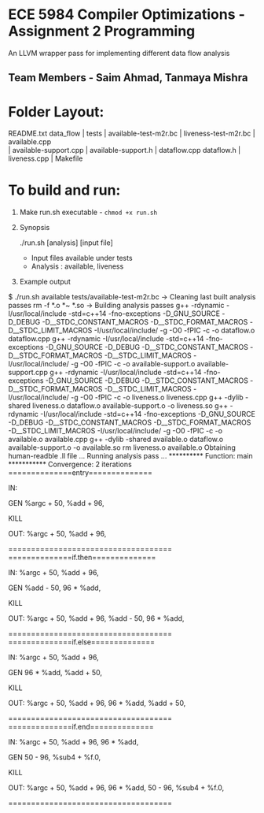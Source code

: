 # ECE 5984 Compiler Optimizations - Assignment 2 Programming
An LLVM wrapper pass for implementing different data flow analysis 

## Team Members - Saim Ahmad, Tanmaya Mishra

# Folder Layout:
README.txt
data_flow
| tests
    | available-test-m2r.bc
    | liveness-test-m2r.bc
| available.cpp  
| available-support.cpp 
| available-support.h 
| dataflow.cpp  dataflow.h 
| liveness.cpp 
| Makefile 


# To build and run:

1. Make run.sh executable - `chmod +x run.sh`
2. Synopsis

    ./run.sh [analysis] [input file]
    
    - Input files available under tests 
    - Analysis : available, liveness
   
3. Example output

$ ./run.sh available tests/available-test-m2r.bc 
-> Cleaning last built analysis passes
rm -f *.o *~ *.so
-> Building analysis passes
g++ -rdynamic -I/usr/local/include -std=c++14   -fno-exceptions -D_GNU_SOURCE -D_DEBUG -D__STDC_CONSTANT_MACROS -D__STDC_FORMAT_MACROS -D__STDC_LIMIT_MACROS -I/usr/local/include/ -g -O0 -fPIC   -c -o dataflow.o dataflow.cpp
g++ -rdynamic -I/usr/local/include -std=c++14   -fno-exceptions -D_GNU_SOURCE -D_DEBUG -D__STDC_CONSTANT_MACROS -D__STDC_FORMAT_MACROS -D__STDC_LIMIT_MACROS -I/usr/local/include/ -g -O0 -fPIC   -c -o available-support.o available-support.cpp
g++ -rdynamic -I/usr/local/include -std=c++14   -fno-exceptions -D_GNU_SOURCE -D_DEBUG -D__STDC_CONSTANT_MACROS -D__STDC_FORMAT_MACROS -D__STDC_LIMIT_MACROS -I/usr/local/include/ -g -O0 -fPIC   -c -o liveness.o liveness.cpp
g++ -dylib -shared liveness.o dataflow.o available-support.o -o liveness.so
g++ -rdynamic -I/usr/local/include -std=c++14   -fno-exceptions -D_GNU_SOURCE -D_DEBUG -D__STDC_CONSTANT_MACROS -D__STDC_FORMAT_MACROS -D__STDC_LIMIT_MACROS -I/usr/local/include/ -g -O0 -fPIC   -c -o available.o available.cpp
g++ -dylib -shared available.o dataflow.o available-support.o -o available.so
rm liveness.o available.o
Obtaining human-readble .ll file ...
Running analysis pass ...
********** Function: main ***********
Convergence: 2 iterations
==============entry==============

IN: 


GEN
%argc + 50,  %add + 96,  

KILL


OUT: 
%argc + 50,  %add + 96,  

====================================
==============if.then==============

IN: 
%argc + 50,  %add + 96,  

GEN
%add - 50,  96 * %add,  

KILL


OUT: 
%argc + 50,  %add + 96,  %add - 50,  96 * %add,  

====================================
==============if.else==============

IN: 
%argc + 50,  %add + 96,  

GEN
96 * %add,  %add + 50,  

KILL


OUT: 
%argc + 50,  %add + 96,  96 * %add,  %add + 50,  

====================================
==============if.end==============

IN: 
%argc + 50,  %add + 96,  96 * %add,  

GEN
50 - 96,  %sub4 + %f.0,  

KILL


OUT: 
%argc + 50,  %add + 96,  96 * %add,  50 - 96,  %sub4 + %f.0,  

====================================